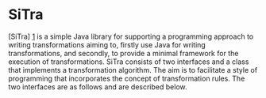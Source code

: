 SiTra
=====

[SiTra] [1] is a simple Java library for supporting a programming approach to writing
transformations aiming to, firstly use Java for writing transformations, and
secondly, to provide a minimal framework for the execution of transformations.
SiTra consists of two interfaces and a class that implements a transformation
algorithm. The aim is to facilitate a style of programming that incorporates the
concept of transformation rules. The two interfaces are as follows and are
described below. 

  [1]: http://bbordbar.github.io/sitra/ "SiTra Homepage"
